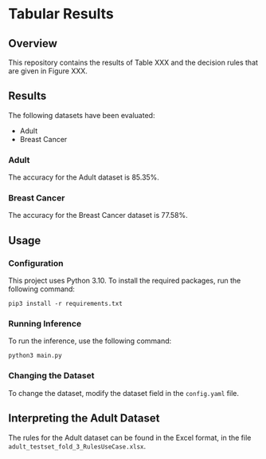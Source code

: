 # Tabular Results

## Overview

This repository contains the results of Table XXX and the decision rules that are given in Figure XXX.

## Results

The following datasets have been evaluated:

- Adult
- Breast Cancer

### Adult
The accuracy for the Adult dataset is 85.35%.

### Breast Cancer
The accuracy for the Breast Cancer dataset is 77.58%.

## Usage

### Configuration
This project uses Python 3.10. To install the required packages, run the following command:

```
pip3 install -r requirements.txt
```

### Running Inference

To run the inference, use the following command:

```
python3 main.py
```

### Changing the Dataset

To change the dataset, modify the dataset field in the `config.yaml` file.

## Interpreting the Adult Dataset

The rules for the Adult dataset can be found in the Excel format, in the file `adult_testset_fold_3_RulesUseCase.xlsx`.